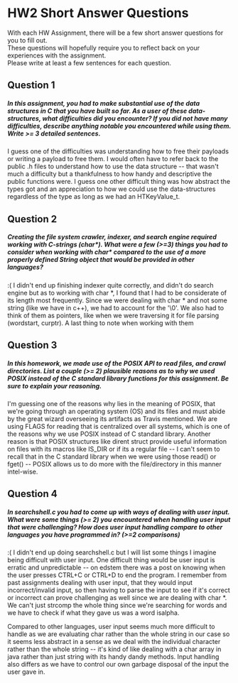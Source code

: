 # HW2 Short Answer Questions  
With each HW Assignment, there will be a few short answer questions for you to fill out.  
These questions will hopefully require you to reflect back on your experiences with the assignment.  
Please write at least a few sentences for each question.

## Question 1
##### In this assignment, you had to make substantial use of the data structures in C that you have built so far. As a user of these data-structures, what difficulties did you encounter? If you did not have many difficulties, describe anything notable you encountered while using them. Write >= 3 detailed sentences.
I guess one of the difficulties was understanding how to free their payloads or
writing a payload to free them.  I would often have to refer back to the public
.h files to understand how to use the data structure -- that wasn't much a
difficulty but a thankfulness to how handy and descriptive the public functions
were.  I guess one other difficult thing was how abstract the types got
and an appreciation to how we could use the data-structures regardless of the
type as long as we had an HTKeyValue_t.


## Question 2
##### Creating the file system crawler, indexer, and search engine required working with C-strings (char*). What were a few (>=3) things you had to consider when working with char* compared to the use of a more properly defined String object that would be provided in other languages?
:( I didn't end up finishing indexer quite correctly, and didn't do search engine
but as to working with char *, I found that I had to be considerate of its length
most frequently.  Since we were dealing with char * and not some string (like 
we have in c++), we had to account for the '\0'.  We also had to think of them
as pointers, like when we were traversing it for file parsing (wordstart, curptr).
A last thing to note when working with them 


## Question 3
##### In this homework, we made use of the POSIX API to read files, and crawl directories. List a couple (>= 2) plausible reasons as to why we used POSIX instead of the C standard library functions for this assignment. Be sure to explain your reasoning.
I'm guessing one of the reasons why lies in the meaning of POSIX, that we're
going through an operating system (OS) and its files and must abide by the
great wizard overseeing its artifacts as Travis mentioned.  We are using FLAGS
for reading that is centralized over all systems, which is one of the reasons
why we use POSIX instead of C standard library.  Another reason is that
POSIX structures like dirent struct provide useful information on files with its
macros like IS_DIR or if its a regular file -- I can't seem to recall that in
the C standard library when we were using those read() or fget() -- POSIX allows
us to do more with the file/directory in this manner intel-wise.

## Question 4
##### In searchshell.c you had to come up with ways of dealing with user input. What were some things (>= 2) you encountered when handling user input that were challenging? How does user input handling compare to other languages you have programmed in? (>=2 comparisons)
:(  I didn't end up doing searchshell.c but I will list some things I imagine
being difficult with user input.  One difficult thing would be user input
is erratic and unpredictable -- on edstem there was a post on knowing when
the user presses CTRL+C or CTRL+D to end the program.  I remember from past
assignments dealing with user input, that they would input incorrect/invalid
input, so then having to parse the input to see if it's correct or incorrect 
can prove challenging as well since we are dealing with char *.  We can't just
strcomp the whole thing since we're searching for words and we have to check
if what they gave us was a word isalpha.

Compared to other languages, user input seems much more difficult to handle as
we are evaluating char rather than the whole string in our case so it seems
less abstract in a sense as we deal with the individual character rather than
the whole string -- it's kind of like dealing with a char array in java rather
than just string with its handy dandy methods.  Input handling also differs
as we have to control our own garbage disposal of the input the user gave in.

